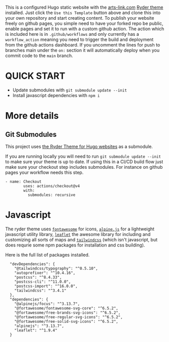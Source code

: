 
This is a configured Hugo static website with the [arts-link.com](https://www.arts-link.com/) [Ryder theme](https://github.com/arts-link/ryder) installed. Just click the `Use this Template` button above and clone this into your own repository and start creating content. To publish your website freely on github pages, you simple need to have your forked repo be public, enable pages and set it to run with a custom github action. The action which is included here is in `.github/workflows` and only currently has a `workflow_action` meaning you need to trigger the build and deployment from the github actions dashboard. If you uncomment the lines for push to branches main under the `on:` section it will automatically deploy when you commit code to the `main` branch.

# QUICK START

- Update submodules with `git submodule update --init`
- Install javascript dependencies with `npm i`

# More details

## Git Submodules

This project uses [the Ryder Theme for Hugo websites](https://www.github.com/arts-link/ryder/) as a submodule.

If you are running locally you will need to run `git submodule update --init` to make sure your theme is up to date. If using this in a CI/CD build flow just make sure your checkout step includes submodules. For instance on github pages your workflow needs this step.

```
- name: Checkout
        uses: actions/checkout@v4
        with:
          submodules: recursive
```

# Javascript

The ryder theme uses [`fontawesome`](https://www.fontawesome.com) for icons, [`alpine.js`](https://www.alpinejs.com) for a lightweight javascript utility library, [`leaflet`](https://www.leafletjs.com) the awesome library for including and customizing all sorts of maps and [`tailwindcss`](https://www.tailwindcss.com) (which isn't javascript, but does requrie some npm packages for installation and css building).

Here is the full list of packages installed.

```
  "devDependencies": {
    "@tailwindcss/typography": "^0.5.10",
    "autoprefixer": "^10.4.16",
    "postcss": "^8.4.33",
    "postcss-cli": "^11.0.0",
    "postcss-import": "^16.0.0",
    "tailwindcss": "^3.4.1"
  },
  "dependencies": {
    "@alpinejs/focus": "^3.13.7",
    "@fortawesome/fontawesome-svg-core": "^6.5.2",
    "@fortawesome/free-brands-svg-icons": "^6.5.2",
    "@fortawesome/free-regular-svg-icons": "^6.5.2",
    "@fortawesome/free-solid-svg-icons": "^6.5.2",
    "alpinejs": "^3.13.7",
    "leaflet": "^1.9.4"
  }
```
